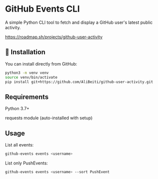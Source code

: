 # GitHub Events CLI

A simple Python CLI tool to fetch and display a GitHub user's latest public activity.

https://roadmap.sh/projects/github-user-activity

## 🚀 Installation

You can install directly from GitHub:

```bash
python3 -m venv venv
source venv/bin/activate
pip install git+https://github.com/AliBeiti/github-user-activity.git
```

## Requirements

Python 3.7+

requests module (auto-installed with setup)

## Usage

List all events:

```bash
github-events events <username>
```

List only PushEvents:

```bash
github-events events <username> --sort PushEvent
```
